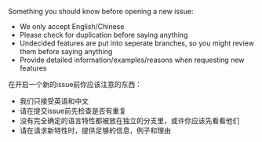 Something you should know before opening a new issue:

+ We only accept English/Chinese
+ Please check for duplication before saying anything
+ Undecided features are put into seperate branches, so you might review them before saying anything
+ Provide detailed information/examples/reasons when requesting new features

在开启一个新的issue前你应该注意的东西：

+ 我们只接受英语和中文
+ 请在提交issue前先检查是否有重复
+ 没有完全确定的语言特性都被放在独立的分支里，或许你应该先看看他们
+ 请在请求新特性时，提供足够的信息，例子和理由
